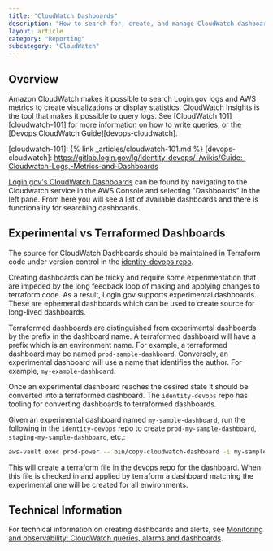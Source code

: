```yaml
---
title: "CloudWatch Dashboards"
description: "How to search for, create, and manage CloudWatch dashboards"
layout: article
category: "Reporting"
subcategory: "CloudWatch"
---
```


## Overview

Amazon CloudWatch makes it possible to search Login.gov logs and AWS metrics to
create visualizations or display statistics.
CloudWatch Insights is the tool that makes it possible to query logs. See [CloudWatch 101][cloudwatch-101] for more information on how to write queries, or the [Devops CloudWatch Guide][devops-cloudwatch].

[cloudwatch-101]: {% link _articles/cloudwatch-101.md %}
[devops-cloudwatch]: https://gitlab.login.gov/lg/identity-devops/-/wikis/Guide:-Cloudwatch-Logs,-Metrics-and-Dashboards

[Login.gov's CloudWatch Dashboards](https://us-west-2.console.aws.amazon.com/cloudwatch/home?region=us-west-2#dashboards:)
can be found by navigating to the Cloudwatch service in the AWS Console and
selecting "Dashboards" in the left pane.
From here you will see a list of available dashboards and there is functionality
for searching dashboards.

## Experimental vs Terraformed Dashboards

The source for CloudWatch Dashboards should be maintained in Terraform code
under version control in the
[identity-devops repo](https://github.com/18f/identity-devops).

Creating dashboards can be tricky and require some experimentation that are
impeded by the long feedback loop of making and applying changes to terraform
code.
As a result, Login.gov supports experimental dashboards.
These are ephemeral dashboards which can be used to create source for long-lived
dashboards.

Terraformed dashboards are distinguished from experimental dashboards by the
prefix in the dashboard name.
A terraformed dashboard will have a prefix which is an environment name.
For example, a terraformed dashboard may be named `prod-sample-dashboard`.
Conversely, an experimental dashboard will use a name that identifies the author.
For example, `my-example-dashboard`.

Once an experimental dashboard reaches the desired state it should be converted
into a terraformed dashboard.
The `identity-devops` repo has tooling for converting dashboards to terraformed
dashboards.

Given an experimental dashboard named `my-sample-dashboard`, run the
following in the `identity-devops` repo to create `prod-my-sample-dashboard`, `staging-my-sample-dashboard`, etc.:

```bash
aws-vault exec prod-power -- bin/copy-cloudwatch-dashboard -i my-sample-dashboard
```

This will create a terraform file in the devops repo for the dashboard.
When this file is checked in and applied by terraform a dashboard matching
the experimental one will be created for all environments.

## Technical Information

For technical information on creating dashboards and alerts, see [Monitoring and observability: CloudWatch queries, alarms and dashboards](https://gitlab.login.gov/lg/identity-devops/-/wikis/Monitoring-and-observability:-CloudWatch-queries,-alarms-and-dashboards).
